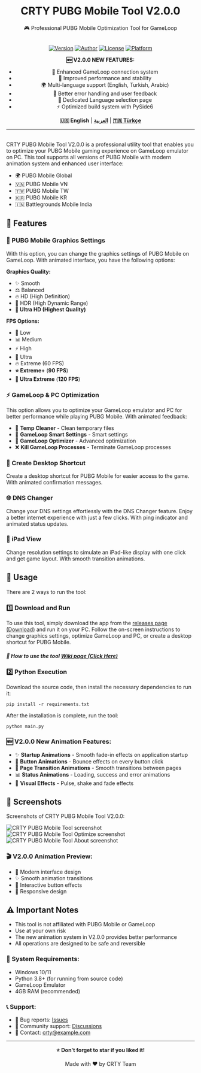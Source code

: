<div align="center">

<h1>CRTY PUBG Mobile Tool V2.0.0</h1>
🎮 Professional PUBG Mobile Optimization Tool for GameLoop<br><br>

[![Version](https://img.shields.io/badge/Version-2.0.0-brightgreen)](https://github.com/CRTY/CRTY-PUBG-Mobile-Tool) [![Author](https://img.shields.io/badge/Author-CRTY%20Apps-blue)](https://github.com/CRTY) [![License](https://img.shields.io/badge/License-MIT-yellow)](LICENSE) [![Platform](https://img.shields.io/badge/Platform-Windows-lightgrey)](https://github.com/CRTY/CRTY-PUBG-Mobile-Tool)

**🆕 V2.0.0 NEW FEATURES:**
- 🎯 Enhanced GameLoop connection system
- 🚀 Improved performance and stability
- 🌍 Multi-language support (English, Turkish, Arabic)
- 🔧 Better error handling and user feedback
- 📱 Dedicated Language selection page
- ⚡ Optimized build system with PySide6

**🇺🇸 English** | [**العربية**](./README.ar.md) | [**🇹🇷 Türkçe**](./README.tr.md)

</div>

------
<br>
CRTY PUBG Mobile Tool V2.0.0 is a professional utility tool that enables you to optimize your PUBG Mobile gaming experience on GameLoop emulator on PC. This tool supports all versions of PUBG Mobile with modern animation system and enhanced user interface:

*   🌍 PUBG Mobile Global
*   🇻🇳 PUBG Mobile VN
*   🇹🇼 PUBG Mobile TW
*   🇰🇷 PUBG Mobile KR
*   🇮🇳 Battlegrounds Mobile India

🚀 Features
--------

### 🎨 PUBG Mobile Graphics Settings

With this option, you can change the graphics settings of PUBG Mobile on GameLoop. With animated interface, you have the following options:

**Graphics Quality:**
*   ✨ Smooth
*   ⚖️ Balanced
*   🔥 HD (High Definition)
*   💎 HDR (High Dynamic Range)
*   **🌟 Ultra HD (Highest Quality)**

**FPS Options:**
*   🐌 Low
*   📊 Medium
*   ⚡ High
*   🚀 Ultra
*   🔥 Extreme (60 FPS)
*   **⭐ Extreme+** (**90 FPS**)
*   **💫 Ultra Extreme** (**120 FPS**)

### ⚡ GameLoop & PC Optimization

This option allows you to optimize your GameLoop emulator and PC for better performance while playing PUBG Mobile. With animated feedback:

*   🧹 **Temp Cleaner** - Clean temporary files
*   🎯 **GameLoop Smart Settings** - Smart settings
*   🔧 **GameLoop Optimizer** - Advanced optimization
*   ❌ **Kill GameLoop Processes** - Terminate GameLoop processes

### 🔗 Create Desktop Shortcut

Create a desktop shortcut for PUBG Mobile for easier access to the game. With animated confirmation messages.

### 🌐 DNS Changer

Change your DNS settings effortlessly with the DNS Changer feature. Enjoy a better internet experience with just a few clicks. With ping indicator and animated status updates.

### 📱 iPad View

Change resolution settings to simulate an iPad-like display with one click and get game layout. With smooth transition animations.

📖 Usage
-----

There are 2 ways to run the tool:

### 1️⃣ Download and Run
To use this tool, simply download the app from the [releases page (Download)](https://github.com/CRTY/CRTY-PUBG-Mobile-Tool/releases) and run it on your PC. Follow the on-screen instructions to change graphics settings, optimize GameLoop and PC, or create a desktop shortcut for PUBG Mobile.

##### 🎯 How to use the tool [Wiki page (Click Here)](https://github.com/CRTY/CRTY-PUBG-Mobile-Tool/wiki)

### 2️⃣ Python Execution
Download the source code, then install the necessary dependencies to run it:
```shell
pip install -r requirements.txt
```
After the installation is complete, run the tool:
```shell
python main.py
```

### 🆕 V2.0.0 New Animation Features:
- ✨ **Startup Animations** - Smooth fade-in effects on application startup
- 🎯 **Button Animations** - Bounce effects on every button click
- 🔄 **Page Transition Animations** - Smooth transitions between pages
- 📊 **Status Animations** - Loading, success and error animations
- 🎨 **Visual Effects** - Pulse, shake and fade effects

📸 Screenshots
-----------

Screenshots of CRTY PUBG Mobile Tool V2.0.0:

![CRTY PUBG Mobile Tool screenshot](./images/mk-pubg-mobile-tool.png)
![CRTY PUBG Mobile Tool Optimize screenshot](./images/mk-pubg-mobile-tool-optimize.png)
![CRTY PUBG Mobile Tool About screenshot](./images/mk-pubg-mobile-tool-about.png)

### 🎬 V2.0.0 Animation Preview:
- 🌟 Modern interface design
- ✨ Smooth animation transitions
- 🎯 Interactive button effects
- 📱 Responsive design

⚠️ Important Notes
----

- This tool is not affiliated with PUBG Mobile or GameLoop
- Use at your own risk
- The new animation system in V2.0.0 provides better performance
- All operations are designed to be safe and reversible

### 🔧 System Requirements:
- Windows 10/11
- Python 3.8+ (for running from source code)
- GameLoop Emulator
- 4GB RAM (recommended)

### 📞 Support:
- 🐛 Bug reports: [Issues](https://github.com/CRTY/CRTY-PUBG-Mobile-Tool/issues)
- 💬 Community support: [Discussions](https://github.com/CRTY/CRTY-PUBG-Mobile-Tool/discussions)
- 📧 Contact: crty@example.com

---
<div align="center">

**⭐ Don't forget to star if you liked it!**

Made with ❤️ by CRTY Team

</div>
